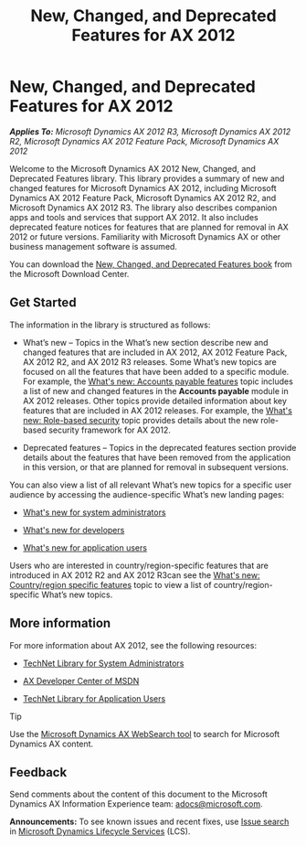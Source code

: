 ﻿---
title: New, Changed, and Deprecated Features for AX 2012
TOCTitle: New, Changed, and Deprecated Features for AX 2012
ms:assetid: af686153-4c0a-458e-b288-60627d5a41d0
ms:mtpsurl: https://technet.microsoft.com/en-us/library/Dn527205(v=AX.60)
ms:contentKeyID: 59623334
ms.date: 04/18/2014
mtps_version: v=AX.60
---

# New, Changed, and Deprecated Features for AX 2012 


_**Applies To:** Microsoft Dynamics AX 2012 R3, Microsoft Dynamics AX 2012 R2, Microsoft Dynamics AX 2012 Feature Pack, Microsoft Dynamics AX 2012_

Welcome to the Microsoft Dynamics AX 2012 New, Changed, and Deprecated Features library. This library provides a summary of new and changed features for Microsoft Dynamics AX 2012, including Microsoft Dynamics AX 2012 Feature Pack, Microsoft Dynamics AX 2012 R2, and Microsoft Dynamics AX 2012 R3. The library also describes companion apps and tools and services that support AX 2012. It also includes deprecated feature notices for features that are planned for removal in AX 2012 or future versions. Familiarity with Microsoft Dynamics AX or other business management software is assumed.

You can download the [New, Changed, and Deprecated Features book](http://www.microsoft.com/download/en/details.aspx?id=7225) from the Microsoft Download Center.

## Get Started

The information in the library is structured as follows:

  - What’s new – Topics in the What’s new section describe new and changed features that are included in AX 2012, AX 2012 Feature Pack, AX 2012 R2, and AX 2012 R3 releases. Some What’s new topics are focused on all the features that have been added to a specific module. For example, the [What's new: Accounts payable features](what-s-new-accounts-payable-features.md) topic includes a list of new and changed features in the **Accounts payable** module in AX 2012 releases. Other topics provide detailed information about key features that are included in AX 2012 releases. For example, the [What's new: Role-based security](what-s-new-role-based-security.md) topic provides details about the new role-based security framework for AX 2012.

  - Deprecated features – Topics in the deprecated features section provide details about the features that have been removed from the application in this version, or that are planned for removal in subsequent versions.

You can also view a list of all relevant What’s new topics for a specific user audience by accessing the audience-specific What’s new landing pages:

  - [What's new for system administrators](what-s-new-for-system-administrators.md)

  - [What's new for developers](what-s-new-for-developers.md)

  - [What's new for application users](what-s-new-for-application-users.md)

Users who are interested in country/region-specific features that are introduced in AX 2012 R2 and AX 2012 R3can see the [What's new: Country/region specific features](what-s-new-country-region-specific-features.md) topic to view a list of country/region-specific What’s new topics.

## More information

For more information about AX 2012, see the following resources:

  - [TechNet Library for System Administrators](http://go.microsoft.com/fwlink/?linkid=214390)

  - [AX Developer Center of MSDN](http://go.microsoft.com/fwlink/?linkid=110356)

  - [TechNet Library for Application Users](http://go.microsoft.com/fwlink/?linkid=214391)


> [!TIP]
> <P>Use the <A href="http://go.microsoft.com/fwlink/?linkid=194311%26orgi=whatsnew6">Microsoft Dynamics AX WebSearch tool</A> to search for Microsoft Dynamics AX content.</P>



## Feedback

Send comments about the content of this document to the Microsoft Dynamics AX Information Experience team: adocs@microsoft.com.

  
**Announcements:** To see known issues and recent fixes, use [Issue search](http://go.microsoft.com/fwlink/?linkid=389258) in [Microsoft Dynamics Lifecycle Services](http://go.microsoft.com/fwlink/?linkid=306505) (LCS).

